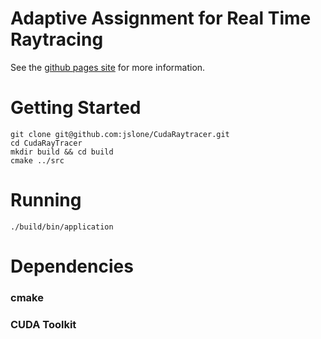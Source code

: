 # Adaptive Assignment for Real Time Raytracing
See the [github pages site](http://jslone.github.io/CudaRaytracer) for more information.

# Getting Started
```
git clone git@github.com:jslone/CudaRaytracer.git
cd CudaRayTracer
mkdir build && cd build
cmake ../src
```

# Running
```
./build/bin/application
```

# Dependencies

### cmake

### CUDA Toolkit